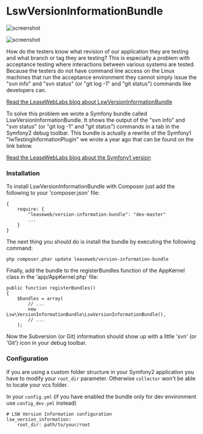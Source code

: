 LswVersionInformationBundle
===========================

![screenshot](http://www.leaseweblabs.com/wp-content/uploads/2013/02/git_info.png)

![screenshot](http://www.leaseweblabs.com/wp-content/uploads/2013/02/svn_info.png)

How do the testers know what revision of our application they are testing and what branch or 
tag they are testing? This is especially a problem with acceptance testing where interactions
between various systems are tested. Because the testers do not have command line access on
the Linux machines that run the acceptance environment they cannot simply issue the "svn info"
and "svn status" (or "git log -1" and "git status") commands like developers can.

[Read the LeaseWebLabs blog about LswVersionInformationBundle](http://www.leaseweblabs.com/2013/02/git-version-information-in-symfony2-wdt/)

To solve this problem we wrote a Symfony bundle called LswVersionInformationBundle. It shows
the output of the "svn info" and "svn status" (or "git log -1" and "git status") commands in a
tab in the Symfony2 debug toolbar. This bundle is actually a rewrite of the Symfony1 
"lwTestingInformationPlugin" we wrote a year ago that can be found on the link below.

[Read the LeaseWebLabs blog about the Symfony1 version](http://www.leaseweblabs.com/2011/12/subversion-revision-information-in-the-symfony-debug-toolbar/)

### Installation

To install LswVersionInformationBundle with Composer just add the following to your 'composer.json' file:

    {
        require: {
            "leaseweb/version-information-bundle": "dev-master"
            ...
        }
    }

The next thing you should do is install the bundle by executing the following command:

    php composer.phar update leaseweb/version-information-bundle

Finally, add the bundle to the registerBundles function of the AppKernel class in the 'app/AppKernel.php' file:

    public function registerBundles()
    {
        $bundles = array(
            // ...
            new Lsw\VersionInformationBundle\LswVersionInformationBundle(),
            // ...
        );


Now the Subversion (or Git) information should show up with a little 'svn' (or 'Git') icon in your debug toolbar.

### Configuration
If you are using a custom folder structure in your Symfony2 application you have to modify your `root_dir` parameter. Otherwise `collector` won't be able to locate your vcs folder.

In your `config.yml` (if you have enabled the bundle only for dev environment use `config_dev.yml` instead)
```
# LSW Version Information configuration
lsw_version_information:
    root_dir: path/to/your/root
```